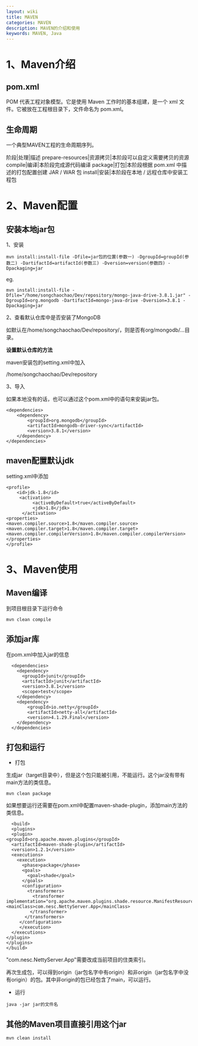 ```yaml
---
layout: wiki
title: MAVEN
categories: MAVEN
description: MAVEN的介绍和使用
keywords: MAVEN, Java
---
```


# 1、Maven介绍
## pom.xml
POM 代表工程对象模型。它是使用 Maven 工作时的基本组建，是一个 xml 文件。它被放在工程根目录下，文件命名为 pom.xml。

## 生命周期
一个典型MAVEN工程的生命周期序列。

阶段|处理|描述
prepare-resources|资源拷贝|本阶段可以自定义需要拷贝的资源
compile|编译|本阶段完成源代码编译
package|打包|本阶段根据 pom.xml 中描述的打包配置创建 JAR / WAR 包
install|安装|本阶段在本地 / 远程仓库中安装工程包

# 2、Maven配置
## 安装本地jar包
1、安装

```
mvn install:install-file -Dfile=jar包的位置(参数一) -DgroupId=groupId(参数二) -DartifactId=artifactId(参数三) -Dversion=version(参数四) -Dpackaging=jar
```

eg.

```
mvn install:install-file -Dfile="/home/songchaochao/Dev/repository/mongo-java-drive-3.8.1.jar" -DgroupId=org.mongodb -DartifactId=mongo-java-drive -Dversion=3.8.1 -Dpackaging=jar
```

2、查看默认仓库中是否安装了MongoDB

如默认在/home/songchaochao/Dev/repository/，则是否有org/mongodb/...目录。

**设置默认仓库的方法**

maven安装包的setting.xml中加入

<localRepository>/home/songchaochao/Dev/repository</localRepository>

3、导入

如果本地没有的话，也可以通过这个pom.xml中的语句来安装jar包。

```
<dependencies>
    <dependency>
        <groupId>org.mongodb</groupId>
        <artifactId>mongodb-driver-sync</artifactId>
        <version>3.8.1</version>
    </dependency>
</dependencies>
```




## maven配置默认jdk

setting.xml中添加

```
<profile>    
    <id>jdk-1.8</id>    
     <activation>    
          <activeByDefault>true</activeByDefault>    
          <jdk>1.8</jdk>    
      </activation>    
<properties>    
<maven.compiler.source>1.8</maven.compiler.source>    
<maven.compiler.target>1.8</maven.compiler.target>    
<maven.compiler.compilerVersion>1.8</maven.compiler.compilerVersion>    
</properties>    
</profile>
```

# 3、Maven使用
## Maven编译

到项目根目录下运行命令

```
mvn clean compile
```

## 添加jar库

在pom.xml中加入jar的信息

```
  <dependencies>
    <dependency>
      <groupId>junit</groupId>
      <artifactId>junit</artifactId>
      <version>3.8.1</version>
      <scope>test</scope>
    </dependency>
    <dependency>
        <groupId>io.netty</groupId>
        <artifactId>netty-all</artifactId>
        <version>4.1.29.Final</version>
    </dependency>
  </dependencies>
```

## 打包和运行

* 打包

生成jar（target目录中），但是这个包只能被引用，不能运行。这个jar没有带有main方法的类信息。

```
mvn clean package  
```

如果想要运行还需要在pom.xml中配置maven-shade-plugin，添加main方法的类信息。

```
  <build>
  <plugins>
  <plugin>  
<groupId>org.apache.maven.plugins</groupId>  
  <artifactId>maven-shade-plugin</artifactId>  
  <version>1.2.1</version>  
  <executions>  
    <execution>  
      <phase>package</phase>  
      <goals>  
        <goal>shade</goal>  
      </goals>  
      <configuration>  
        <transformers>  
          <transformer implementation="org.apache.maven.plugins.shade.resource.ManifestResourceTransformer">            <mainClass>com.nesc.NettyServer.App</mainClass>  
         </transformer>  
       </transformers>  
     </configuration>  
     </execution>  
  </executions>  
</plugin> 
</plugins>
</build>
```

"com.nesc.NettyServer.App"需要改成当前项目的住类索引。

再次生成包，可以得到origin（jar包名字中有origin）和非origin（jar包名字中没有origin）的包。其中非origin的包已经包含了main，可以运行。

* 运行


```
java -jar jar的文件名
```

## 其他的Maven项目直接引用这个jar

```
mvn clean install
```